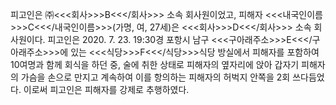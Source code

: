 피고인은 ㈜<<<회사>>>B<<</회사>>> 소속 회사원이었고, 피해자 <<<내국인이름>>>C<<</내국인이름>>>(가명, 여, 27세)은 <<<회사>>>D<<</회사>>> 소속 회사원이다.
피고인은 2020. 7. 23. 19:30경 포항시 남구 <<<구아래주소>>>E<<</구아래주소>>>에 있는 <<<식당>>>F<<</식당>>>식당 방실에서 피해자를 포함하여 10여명과 함께 회식을 하던 중, 술에 취한 상태로 피해자의 옆자리에 앉아 갑자기 피해자의 가슴을 손으로 만지고 계속하여 이를 항의하는 피해자의 허벅지 안쪽을 2회 쓰다듬었다.
이로써 피고인은 피해자를 강제로 추행하였다.
